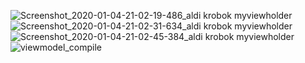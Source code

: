 ![Screenshot_2020-01-04-21-02-19-486_aldi krobok myviewholder](https://user-images.githubusercontent.com/54885340/71768944-bb533080-2f4d-11ea-8085-d116491979ec.png)
![Screenshot_2020-01-04-21-02-31-634_aldi krobok myviewholder](https://user-images.githubusercontent.com/54885340/71768945-bbebc700-2f4d-11ea-9c0c-e6b65a0ab191.png)
![Screenshot_2020-01-04-21-02-45-384_aldi krobok myviewholder](https://user-images.githubusercontent.com/54885340/71768948-bbebc700-2f4d-11ea-8f2a-7879b9774af9.png)
![viewmodel_compile](https://user-images.githubusercontent.com/54885340/71768949-bc845d80-2f4d-11ea-975f-15be25cc2b1a.jpg)
